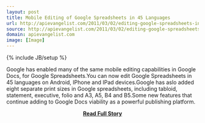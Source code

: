 ```yaml
---
layout: post
title: Mobile Editing of Google Spreadsheets in 45 Languages
url: http://apievangelist.com/2011/03/02/editing-google-spreadsheets-in-45-languages/
source: http://apievangelist.com/2011/03/02/editing-google-spreadsheets-in-45-languages/
domain: apievangelist.com
image: [Image]
---
```

{% include JB/setup %}<p>Google has enabled many of the same mobile editing capabilities in Google Docs, for Google Spreadsheets.You can now edit Google Spreadsheets in 45 languages on Android, IPhone and IPad devices.Google has aslo added eight separate print sizes in Google spreadsheets, including tabloid, statement, executive, folio and A3, A5, B4 and B5.Some new features that continue adding to Google Docs viability as a powerful publishing platform.</p>
<center><p><a href="http://apievangelist.com/2011/03/02/editing-google-spreadsheets-in-45-languages/" style='padding:25px; font-sze:18px; font-weight: bold;'>Read Full Story</a></p></center>
